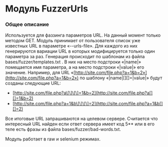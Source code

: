 # Модуль FuzzerUrls

### Общее описание

Используется для фаззинга параметров URL. На данный момент только методом GET. Модуль принимает от пользователя список уже известных URL в параметре «--urls-file». Для каждого из них генерируются вариации URL в которых модифицируется только один параметра за раз. Генерация происходит по шаблонам из файла bases/fuzzer/templates.txt . В них на место подстроки «\|name\|» помещается имя параметра, а на место подстроки «\|value\|» его значение. Например, для URL «[http://site.com/file.php?a=1&b=2»](http://site.com/file.php?a=1&b=2») по шаблону «\|name\|\[\]\[\]=\|value\|» будут созданы следующие URL:

* [http://site.com/file.php?a\[\]\[\]=1&b=2](http://site.com/file.php?a[][]=1&b=2)
* [http://site.com/file.php?a=1&b\[\]\[\]=2](http://site.com/file.php?a=1&b[][]=2)

Все итоговые URL запрашиваются на целевом сервере. Считается что интересный URL найден если ответ сервера имеет код 5\*\* или в его теле есть фразы из файла bases/fuzzer/bad-words.txt.

Модуль работает в raw и selenium режимах.



